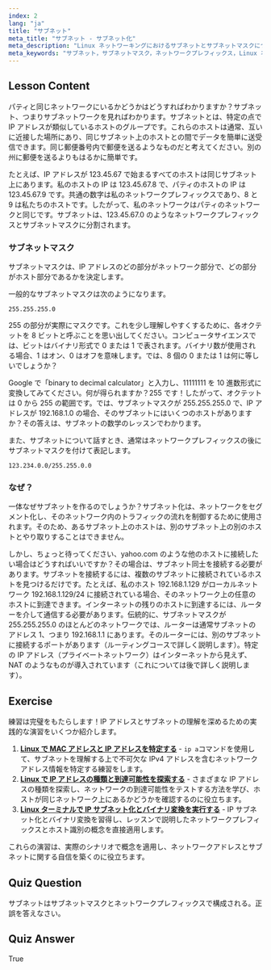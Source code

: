 ```yaml
---
index: 2
lang: "ja"
title: "サブネット"
meta_title: "サブネット - サブネット化"
meta_description: "Linux ネットワーキングにおけるサブネットとサブネットマスクについて学びます。ネットワークプレフィックスとサブネットがトラフィックをセグメント化する方法を理解します。この初心者向けのガイドから始めましょう！"
meta_keywords: "サブネット，サブネットマスク，ネットワークプレフィックス，Linux ネットワーキング，IP アドレス，初心者，チュートリアル，ifconfig"
---
```


## Lesson Content

パティと同じネットワークにいるかどうかはどうすればわかりますか？サブネット、つまりサブネットワークを見ればわかります。サブネットとは、特定の点で IP アドレスが類似しているホストのグループです。これらのホストは通常、互いに近接した場所にあり、同じサブネット上のホストとの間でデータを簡単に送受信できます。同じ郵便番号内で郵便を送るようなものだと考えてください。別の州に郵便を送るよりもはるかに簡単です。

たとえば、IP アドレスが 123.45.67 で始まるすべてのホストは同じサブネット上にあります。私のホストの IP は 123.45.67.8 で、パティのホストの IP は 123.45.67.9 です。共通の数字は私のネットワークプレフィックスであり、8 と 9 は私たちのホストです。したがって、私のネットワークはパティのネットワークと同じです。サブネットは、123.45.67.0 のようなネットワークプレフィックスとサブネットマスクに分割されます。

### サブネットマスク

サブネットマスクは、IP アドレスのどの部分がネットワーク部分で、どの部分がホスト部分であるかを決定します。

一般的なサブネットマスクは次のようになります。

```plaintext
255.255.255.0
```

255 の部分が実際にマスクです。これを少し理解しやすくするために、各オクテットを 8 ビットと呼ぶことを思い出してください。コンピュータサイエンスでは、ビットはバイナリ形式で 0 または 1 で表されます。バイナリ数が使用される場合、1 はオン、0 はオフを意味します。では、8 個の 0 または 1 は何に等しいでしょうか？

Google で「binary to decimal calculator」と入力し、11111111 を 10 進数形式に変換してみてください。何が得られますか？255 です！したがって、オクテットは 0 から 255 の範囲です。では、サブネットマスクが 255.255.255.0 で、IP アドレスが 192.168.1.0 の場合、そのサブネットにはいくつのホストがありますか？その答えは、サブネットの数学のレッスンでわかります。

また、サブネットについて話すとき、通常はネットワークプレフィックスの後にサブネットマスクを付けて表記します。

```plaintext
123.234.0.0/255.255.0.0
```

### なぜ？

一体なぜサブネットを作るのでしょうか？サブネット化は、ネットワークをセグメント化し、そのネットワーク内のトラフィックの流れを制御するために使用されます。そのため、あるサブネット上のホストは、別のサブネット上の別のホストとやり取りすることはできません。

しかし、ちょっと待ってください、yahoo.com のような他のホストに接続したい場合はどうすればいいですか？その場合は、サブネット同士を接続する必要があります。サブネットを接続するには、複数のサブネットに接続されているホストを見つけるだけです。たとえば、私のホスト 192.168.1.129 がローカルネットワーク 192.168.1.129/24 に接続されている場合、そのネットワーク上の任意のホストに到達できます。インターネットの残りのホストに到達するには、ルーターを介して通信する必要があります。伝統的に、サブネットマスクが 255.255.255.0 のほとんどのネットワークでは、ルーターは通常サブネットのアドレス 1、つまり 192.168.1.1 にあります。そのルーターには、別のサブネットに接続するポートがあります（ルーティングコースで詳しく説明します）。特定の IP アドレス（プライベートネットワーク）はインターネットから見えず、NAT のようなものが導入されています（これについては後で詳しく説明します）。

## Exercise

練習は完璧をもたらします！IP アドレスとサブネットの理解を深めるための実践的な演習をいくつか紹介します。

1. **[Linux で MAC アドレスと IP アドレスを特定する](https://labex.io/ja/labs/comptia-identify-mac-and-ip-addresses-in-linux-592731)** - `ip a`コマンドを使用して、サブネットを理解する上で不可欠な IPv4 アドレスを含むネットワークアドレス情報を特定する練習をします。
2. **[Linux で IP アドレスの種類と到達可能性を探索する](https://labex.io/ja/labs/comptia-explore-ip-address-types-and-reachability-in-linux-592780)** - さまざまな IP アドレスの種類を探索し、ネットワークの到達可能性をテストする方法を学び、ホストが同じネットワーク上にあるかどうかを確認するのに役立ちます。
3. **[Linux ターミナルで IP サブネット化とバイナリ変換を実行する](https://labex.io/ja/labs/comptia-perform-ip-subnetting-and-binary-conversion-in-the-linux-terminal-592782)** - IP サブネット化とバイナリ変換を習得し、レッスンで説明したネットワークプレフィックスとホスト識別の概念を直接適用します。

これらの演習は、実際のシナリオで概念を適用し、ネットワークアドレスとサブネットに関する自信を築くのに役立ちます。

## Quiz Question

サブネットはサブネットマスクとネットワークプレフィックスで構成される。正誤を答えなさい。

## Quiz Answer

True
